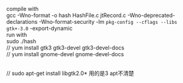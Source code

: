 compile with <br>
gcc -Wno-format -o hash HashFile.c jtRecord.c -Wno-deprecated-declarations -Wno-format-security -lm `pkg-config --cflags --libs gtk+-3.0` -export-dynamic  <br>
run with  <br>
sudo ./hash  <br>
// yum install gtk3 gtk3-devel gtk3-devel-docs <br>
// yum install gnome-devel gnome-devel-docs <br><br>

// sudo apt-get install libgtk2.0*     用的是3 apt不清楚 <br>
